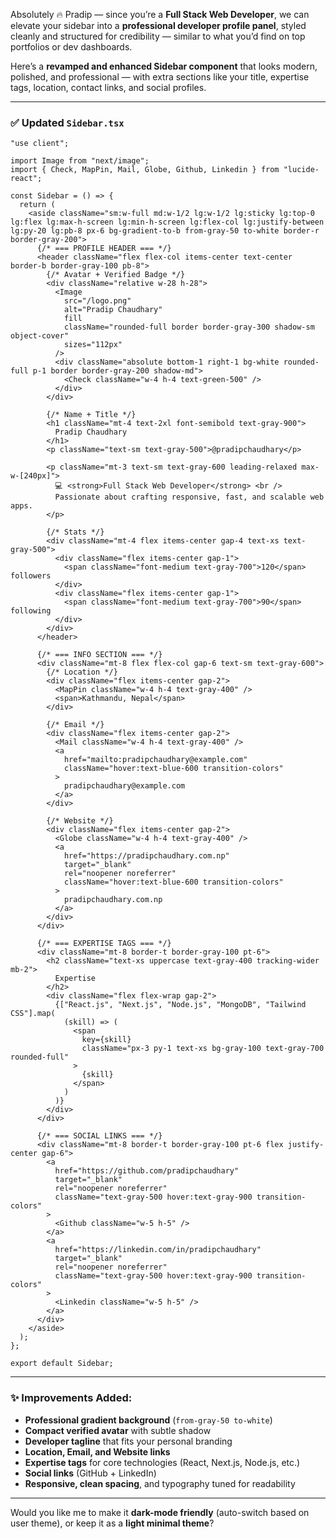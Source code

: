 Absolutely 🔥 Pradip — since you’re a **Full Stack Web Developer**, we can elevate your sidebar into a **professional developer profile panel**, styled cleanly and structured for credibility — similar to what you’d find on top portfolios or dev dashboards.

Here’s a **revamped and enhanced Sidebar component** that looks modern, polished, and professional — with extra sections like your title, expertise tags, location, contact links, and social profiles.

---

### ✅ Updated `Sidebar.tsx`

```tsx
"use client";

import Image from "next/image";
import { Check, MapPin, Mail, Globe, Github, Linkedin } from "lucide-react";

const Sidebar = () => {
  return (
    <aside className="sm:w-full md:w-1/2 lg:w-1/2 lg:sticky lg:top-0 lg:flex lg:max-h-screen lg:min-h-screen lg:flex-col lg:justify-between lg:py-20 lg:pb-8 px-6 bg-gradient-to-b from-gray-50 to-white border-r border-gray-200">
      {/* === PROFILE HEADER === */}
      <header className="flex flex-col items-center text-center border-b border-gray-100 pb-8">
        {/* Avatar + Verified Badge */}
        <div className="relative w-28 h-28">
          <Image
            src="/logo.png"
            alt="Pradip Chaudhary"
            fill
            className="rounded-full border border-gray-300 shadow-sm object-cover"
            sizes="112px"
          />
          <div className="absolute bottom-1 right-1 bg-white rounded-full p-1 border border-gray-200 shadow-md">
            <Check className="w-4 h-4 text-green-500" />
          </div>
        </div>

        {/* Name + Title */}
        <h1 className="mt-4 text-2xl font-semibold text-gray-900">
          Pradip Chaudhary
        </h1>
        <p className="text-sm text-gray-500">@pradipchaudhary</p>

        <p className="mt-3 text-sm text-gray-600 leading-relaxed max-w-[240px]">
          💻 <strong>Full Stack Web Developer</strong> <br />
          Passionate about crafting responsive, fast, and scalable web apps.
        </p>

        {/* Stats */}
        <div className="mt-4 flex items-center gap-4 text-xs text-gray-500">
          <div className="flex items-center gap-1">
            <span className="font-medium text-gray-700">120</span> followers
          </div>
          <div className="flex items-center gap-1">
            <span className="font-medium text-gray-700">90</span> following
          </div>
        </div>
      </header>

      {/* === INFO SECTION === */}
      <div className="mt-8 flex flex-col gap-6 text-sm text-gray-600">
        {/* Location */}
        <div className="flex items-center gap-2">
          <MapPin className="w-4 h-4 text-gray-400" />
          <span>Kathmandu, Nepal</span>
        </div>

        {/* Email */}
        <div className="flex items-center gap-2">
          <Mail className="w-4 h-4 text-gray-400" />
          <a
            href="mailto:pradipchaudhary@example.com"
            className="hover:text-blue-600 transition-colors"
          >
            pradipchaudhary@example.com
          </a>
        </div>

        {/* Website */}
        <div className="flex items-center gap-2">
          <Globe className="w-4 h-4 text-gray-400" />
          <a
            href="https://pradipchaudhary.com.np"
            target="_blank"
            rel="noopener noreferrer"
            className="hover:text-blue-600 transition-colors"
          >
            pradipchaudhary.com.np
          </a>
        </div>
      </div>

      {/* === EXPERTISE TAGS === */}
      <div className="mt-8 border-t border-gray-100 pt-6">
        <h2 className="text-xs uppercase text-gray-400 tracking-wider mb-2">
          Expertise
        </h2>
        <div className="flex flex-wrap gap-2">
          {["React.js", "Next.js", "Node.js", "MongoDB", "Tailwind CSS"].map(
            (skill) => (
              <span
                key={skill}
                className="px-3 py-1 text-xs bg-gray-100 text-gray-700 rounded-full"
              >
                {skill}
              </span>
            )
          )}
        </div>
      </div>

      {/* === SOCIAL LINKS === */}
      <div className="mt-8 border-t border-gray-100 pt-6 flex justify-center gap-6">
        <a
          href="https://github.com/pradipchaudhary"
          target="_blank"
          rel="noopener noreferrer"
          className="text-gray-500 hover:text-gray-900 transition-colors"
        >
          <Github className="w-5 h-5" />
        </a>
        <a
          href="https://linkedin.com/in/pradipchaudhary"
          target="_blank"
          rel="noopener noreferrer"
          className="text-gray-500 hover:text-gray-900 transition-colors"
        >
          <Linkedin className="w-5 h-5" />
        </a>
      </div>
    </aside>
  );
};

export default Sidebar;
```

---

### ✨ Improvements Added:

* **Professional gradient background** (`from-gray-50 to-white`)
* **Compact verified avatar** with subtle shadow
* **Developer tagline** that fits your personal branding
* **Location, Email, and Website links**
* **Expertise tags** for core technologies (React, Next.js, Node.js, etc.)
* **Social links** (GitHub + LinkedIn)
* **Responsive, clean spacing**, and typography tuned for readability

---

Would you like me to make it **dark-mode friendly** (auto-switch based on user theme), or keep it as a **light minimal theme**?
